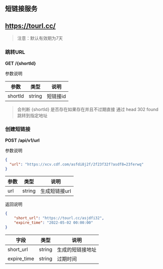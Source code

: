 ## 短链接服务

## https://tourl.cc/

> 注意：默认有效期为7天

### 跳转URL
__GET__ __/{shortId}__

参数说明

|参数|类型|说明|
|---|---|---|
|shortId|string|短链接id|

> 会判断 {shortId} 是否存在如果存在并且不过期直接 通过 head 302 found 跳转到指定地址

### 创建短链接
__POST__ __/api/v1/url__

参数说明
```json
{
  "url": "https://xcv.cdf.com/asfdi8j2f/2f23f32f?asdf8=23ferwq"
}
```
|参数|类型|说明|
|---|----|---|
|url|string|生成短链接url|

返回说明
```json
{
    "short_url": "https://tourl.cc/asjdfi32",
    "expire_time": "2022-05-02 00:00:00"
}
```
| 字段 | 类型 | 说明 |
|-----|------|-----|
|short_url|string|生成的短链接地址|
|expire_time|string|过期时间|
